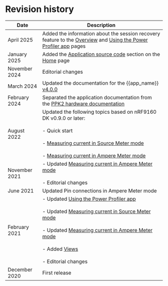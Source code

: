 # Revision history

| Date       | Description                                                                                          |
|------------|------------------------------------------------------------------------------------------------------|
| April 2025 | Added the information about the session recovery feature to the [Overview](./overview.md#sampling-parameters) and [Using the Power Profiler app](using_ppk_app.md) pages |
| January 2025 | Added the [Application source code](./index.md#application-source-code) section on the [Home](./index.md) page |
| November 2024 | Editorial changes   |
| March 2024 | Updated the documentation for the {{app_name}} [v4.0.0](https://github.com/NordicSemiconductor/pc-nrfconnect-ppk/blob/main/Changelog.md)    |
| February 2024 | Separated the application documentation from the [PPK2 hardware documentation](https://docs.nordicsemi.com/bundle/ug_ppk2/page/UG/ppk/PPK_user_guide_Intro.html)    |
| August 2022 | Updated the following topics based on nRF9160 DK v0.9.0 or later:</br></br>- Quick start</br></br>- [Measuring current in Source Meter mode](https://docs.nordicsemi.com/bundle/ug_ppk2/page/UG/ppk/measure_current_source_meter.html)</br></br>- [Measuring current in Ampere Meter mode](https://docs.nordicsemi.com/bundle/ug_ppk2/page/UG/ppk/measure_current_ampere_meter.html) |
| November 2021 | - Updated [Measuring current in Ampere Meter mode](https://docs.nordicsemi.com/bundle/ug_ppk2/page/UG/ppk/measure_current_ampere_meter.html)</br></br>- Editorial changes     |
| June 2021 | Updated Pin connections in Ampere Meter mode                                                         |
| February 2021 | - Updated [Using the Power Profiler app](using_ppk_app.md)</br></br>- Updated [Measuring current in Source Meter mode](https://docs.nordicsemi.com/bundle/ug_ppk2/page/UG/ppk/measure_current_source_meter.html)</br></br>- Updated [Measuring current in Ampere Meter mode](https://docs.nordicsemi.com/bundle/ug_ppk2/page/UG/ppk/measure_current_ampere_meter.html)</br></br>- Added [Views](overview.md)</br></br>- Editorial changes     |
| December 2020 | First release                                                                                        |
